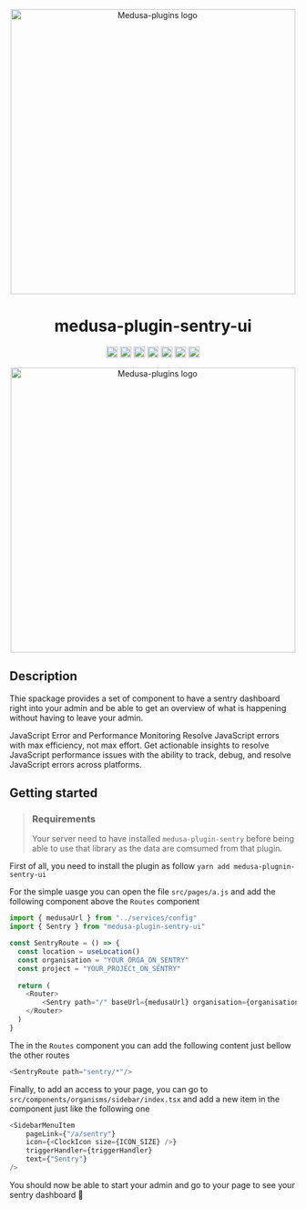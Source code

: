 <p align="center">
  <img src="https://github.com/adrien2p/medusa-plugins/blob/assets/assets/medusa-plugin-sentry-ui-logo.png?raw=true" alt="Medusa-plugins logo" width="500" height="auto" />
</p>

<h1 align="center">medusa-plugin-sentry-ui</h1>

<p align="center">
	<a href="https://www.npmjs.com/package/medusa-plugin-sentry-ui"><img alt="NPM Version" src="https://img.shields.io/npm/v/medusa-plugin-sentry-ui.svg" height="20"/></a>
	<a href="https://github.com/adrien2p/medusa-plugins/graphs/contributors"><img alt="Contributors" src="https://img.shields.io/github/contributors/adrien2p/medusa-plugins.svg" height="20"/></a>
	<a href="https://github.com/adrien2p/awesome-medusajs"><img alt="Awesome medusajs" src="https://awesome.re/badge.svg" height="20"/></a>
	<a href="https://twitter.com/intent/tweet?text=Check%20this%20out!%20The%20new%20medusa%sentry%20plugin&url=https://github.com/adrien2p/medusa-plugins/tree/main/packages/medusa-plugin-sentry-ui"><img alt="Twitter" src="https://badgen.net/badge/icon/twitter?icon=twitter&label=Share%20it%20on" height="20"/></a>
	<a href="https://discord.gg/xpCwq3Kfn8"><img alt="Discord" src="https://img.shields.io/badge/chat-on%20discord-7289DA.svg" height="20"/></a>
	<a href="https://github.com/adrien2p/medusa-plugins/commits/main"><img alt="Activity" src="https://img.shields.io/github/commit-activity/m/adrien2p/medusa-plugins?style=flat" height="20"/></a>
	<a href="https://github.com/adrien2p/medusa-plugins/issues"><img alt="Issues" src="https://img.shields.io/github/issues/adrien2p/medusa-plugins?style=flat" height="20"/></a>
</p>

<p align="center">
  <img src="https://github.com/adrien2p/medusa-plugins/blob/assets/assets/medusa-plugin-sentry-ui.gif?raw=true" alt="Medusa-plugins logo" width="500" height="auto" />
</p>

## Description

Thie spackage provides a set of component to have a sentry dashboard right into your admin
and be able to get an overview of what is happening without having to leave your admin.

JavaScript Error and Performance Monitoring
Resolve JavaScript errors with max efficiency, not max effort. Get actionable insights to resolve JavaScript performance issues with the ability to track, debug, and resolve JavaScript errors across platforms.

## Getting started

> ### Requirements
> Your server need to have installed `medusa-plugin-sentry` before being able to use that library
> as the data are comsumed from that plugin.

First of all, you need to install the plugin as follow `yarn add medusa-plugnin-sentry-ui`

For the simple uasge you can open the file `src/pages/a.js` and add the following component above the `Routes` component
```javascript
import { medusaUrl } from "../services/config"
import { Sentry } from "medusa-plugin-sentry-ui"

const SentryRoute = () => {
  const location = useLocation()
  const organisation = "YOUR_ORGA_ON_SENTRY"
  const project = "YOUR_PROJECt_ON_SENTRY"
  
  return (
    <Router>
        <Sentry path="/" baseUrl={medusaUrl} organisation={organisation} project={project} location={location} />
    </Router>
  )
}
```

The in the `Routes` component you can add the following content just bellow the other routes
```javascript
<SentryRoute path="sentry/*"/>
```

Finally, to add an access to your page, you can go to `src/components/organisms/sidebar/index.tsx`
and add a new item in the component just like the following one
```javascript
<SidebarMenuItem
    pageLink={"/a/sentry"}
    icon={<ClockIcon size={ICON_SIZE} />}
    triggerHandler={triggerHandler}
    text={"Sentry"}
/>
```

You should now be able to start your admin and go to your page to see your sentry dashboard :rocket: